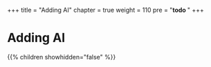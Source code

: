+++
title = "Adding AI"
chapter = true
weight = 110
pre = "<b>todo </b>"
+++

# Adding AI

{{% children showhidden="false" %}}


